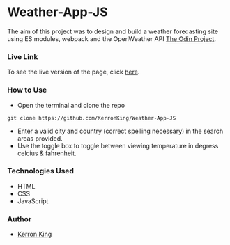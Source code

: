# Weather-App-JS

The aim of this project was to design and build a weather forecasting site using ES modules, webpack and the OpenWeather API [The Odin Project](https://www.theodinproject.com/courses/javascript/lessons/weather-app).

### Live Link

To see the live version of the page, click [here](https://rawcdn.githack.com/KerronKing/Weather-App-JS/cc8049feb723d2478674c1c7444bb7642de725a7/dist/index.html).

### How to Use

* Open the terminal and clone the repo 
```
git clone https://github.com/KerronKing/Weather-App-JS
```
* Enter a valid city and country (correct spelling necessary) in the search areas provided.
* Use the toggle box to toggle between viewing temperature in degress celcius & fahrenheit.

### Technologies Used
* HTML
* CSS
* JavaScript

### Author
* [Kerron King](https://github.com/KerronKing)